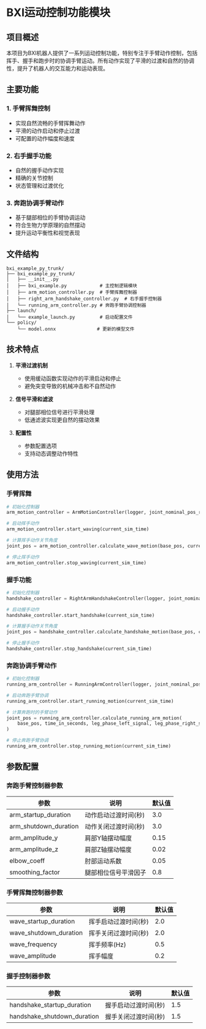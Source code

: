 # BXI运动控制功能模块

## 项目概述

本项目为BXI机器人提供了一系列运动控制功能，特别专注于手臂动作控制，包括挥手、握手和跑步时的协调手臂运动。所有动作实现了平滑的过渡和自然的协调性，提升了机器人的交互能力和运动表现。

## 主要功能

### 1. 手臂挥舞控制
- 实现自然流畅的手臂挥舞动作
- 平滑的动作启动和停止过渡
- 可配置的动作幅度和速度

### 2. 右手握手功能
- 自然的握手动作实现
- 精确的关节控制
- 状态管理和过渡优化

### 3. 奔跑协调手臂动作
- 基于腿部相位的手臂协调运动
- 符合生物力学原理的自然摆动
- 提升运动平衡性和视觉表现

## 文件结构

```
bxi_example_py_trunk/
├── bxi_example_py_trunk/
│   ├── __init__.py
│   ├── bxi_example.py            # 主控制逻辑模块
│   ├── arm_motion_controller.py  # 手臂挥舞控制器
│   ├── right_arm_handshake_controller.py  # 右手握手控制器
│   └── running_arm_controller.py # 奔跑手臂协调控制器
├── launch/
│   └── example_launch.py         # 启动配置文件
└── policy/
    └── model.onnx               # 更新的模型文件
```

## 技术特点

1. **平滑过渡机制**
   - 使用缓动函数实现动作的平滑启动和停止
   - 避免突变导致的机械冲击和不自然动作

2. **信号平滑和滤波**
   - 对腿部相位信号进行平滑处理
   - 低通滤波实现更自然的摆动效果

3. **配置性**
   - 参数配置选项
   - 支持动态调整动作特性

## 使用方法

### 手臂挥舞

```python
# 初始化控制器
arm_motion_controller = ArmMotionController(logger, joint_nominal_pos_ref)

# 启动挥手动作
arm_motion_controller.start_waving(current_sim_time)

# 计算挥手动作关节角度
joint_pos = arm_motion_controller.calculate_wave_motion(base_pos, current_sim_time)

# 停止挥手动作
arm_motion_controller.stop_waving(current_sim_time)
```

### 握手功能

```python
# 初始化控制器
handshake_controller = RightArmHandshakeController(logger, joint_nominal_pos_ref)

# 启动握手动作
handshake_controller.start_handshake(current_sim_time)

# 计算握手动作关节角度
joint_pos = handshake_controller.calculate_handshake_motion(base_pos, current_sim_time)

# 停止握手动作
handshake_controller.stop_handshake(current_sim_time)
```

### 奔跑协调手臂动作

```python
# 初始化控制器
running_arm_controller = RunningArmController(logger, joint_nominal_pos_ref)

# 启动奔跑手臂协调
running_arm_controller.start_running_motion(current_sim_time)

# 计算奔跑时的手臂动作
joint_pos = running_arm_controller.calculate_running_arm_motion(
    base_pos, time_in_seconds, leg_phase_left_signal, leg_phase_right_signal
)

# 停止奔跑手臂协调
running_arm_controller.stop_running_motion(current_sim_time)
```

## 参数配置

### 奔跑手臂控制器参数

| 参数 | 说明 | 默认值 |
|------|------|--------|
| arm_startup_duration | 动作启动过渡时间(秒) | 3.0 |
| arm_shutdown_duration | 动作关闭过渡时间(秒) | 3.0 |
| arm_amplitude_y | 肩部Y轴摆动幅度 | 0.15 |
| arm_amplitude_z | 肩部Z轴摆动幅度 | 0.02 |
| elbow_coeff | 肘部运动系数 | 0.05 |
| smoothing_factor | 腿部相位信号平滑因子 | 0.8 |

### 手臂挥舞控制器参数

| 参数 | 说明 | 默认值 |
|------|------|--------|
| wave_startup_duration | 挥手启动过渡时间(秒) | 2.0 |
| wave_shutdown_duration | 挥手关闭过渡时间(秒) | 2.0 |
| wave_frequency | 挥手频率(Hz) | 0.5 |
| wave_amplitude | 挥手幅度 | 0.2 |

### 握手控制器参数

| 参数 | 说明 | 默认值 |
|------|------|--------|
| handshake_startup_duration | 握手启动过渡时间(秒) | 1.5 |
| handshake_shutdown_duration | 握手关闭过渡时间(秒) | 1.5 |


